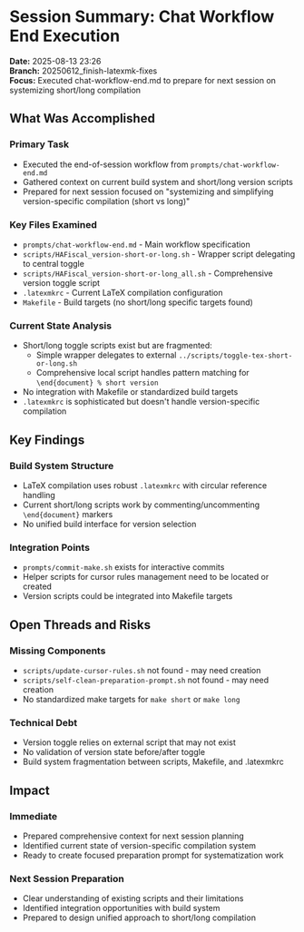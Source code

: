 # Session Summary: Chat Workflow End Execution

**Date:** 2025-08-13 23:26  
**Branch:** 20250612_finish-latexmk-fixes  
**Focus:** Executed chat-workflow-end.md to prepare for next session on systemizing short/long compilation

## What Was Accomplished

### Primary Task
- Executed the end-of-session workflow from `prompts/chat-workflow-end.md`
- Gathered context on current build system and short/long version scripts
- Prepared for next session focused on "systemizing and simplifying version-specific compilation (short vs long)"

### Key Files Examined
- `prompts/chat-workflow-end.md` - Main workflow specification
- `scripts/HAFiscal_version-short-or-long.sh` - Wrapper script delegating to central toggle
- `scripts/HAFiscal_version-short-or-long_all.sh` - Comprehensive version toggle script
- `.latexmkrc` - Current LaTeX compilation configuration
- `Makefile` - Build targets (no short/long specific targets found)

### Current State Analysis
- Short/long toggle scripts exist but are fragmented:
  - Simple wrapper delegates to external `../scripts/toggle-tex-short-or-long.sh`
  - Comprehensive local script handles pattern matching for `\end{document} % short version`
- No integration with Makefile or standardized build targets
- `.latexmkrc` is sophisticated but doesn't handle version-specific compilation

## Key Findings

### Build System Structure
- LaTeX compilation uses robust `.latexmkrc` with circular reference handling
- Current short/long scripts work by commenting/uncommenting `\end{document}` markers
- No unified build interface for version selection

### Integration Points
- `prompts/commit-make.sh` exists for interactive commits
- Helper scripts for cursor rules management need to be located or created
- Version scripts could be integrated into Makefile targets

## Open Threads and Risks

### Missing Components
- `scripts/update-cursor-rules.sh` not found - may need creation
- `scripts/self-clean-preparation-prompt.sh` not found - may need creation
- No standardized make targets for `make short` or `make long`

### Technical Debt
- Version toggle relies on external script that may not exist
- No validation of version state before/after toggle
- Build system fragmentation between scripts, Makefile, and .latexmkrc

## Impact

### Immediate
- Prepared comprehensive context for next session planning
- Identified current state of version-specific compilation system
- Ready to create focused preparation prompt for systematization work

### Next Session Preparation
- Clear understanding of existing scripts and their limitations
- Identified integration opportunities with build system
- Prepared to design unified approach to short/long compilation 